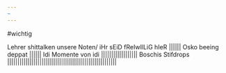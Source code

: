 ```yaml
---
~
---
```

#wichtig

Lehrer shittalken unsere Noten/ iHr sEiD fReIwIlLiG hIeR
|||||| 
Osko beeing deppat
||||||
Idi Momente von idi
||||||||||||||||||
Boschis Stifdrops
||||||||||||||||||||||||||||||||||||||||||||||||||||||
